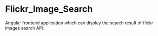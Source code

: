 # Flickr_Image_Search
 Angular frontend application which can display the search result of flickr images search API.
